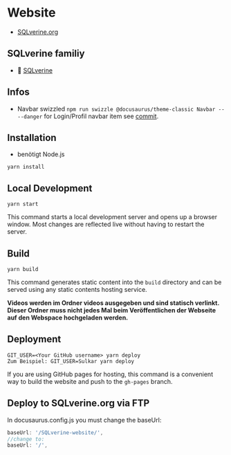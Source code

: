 # Website

- [SQLverine.org](https://sqlverine.org)


## SQLverine familiy
- :mag_right: [SQLverine](https://github.com/Sulkar/SQLverine)

## Infos
- Navbar swizzled `npm run swizzle @docusaurus/theme-classic Navbar -- --danger` for Login/Profil navbar item see [commit](https://github.com/Sulkar/SQLverine-website/commit/894e2d93dd47631dae3defae483cc7bb7f62520c).

## Installation
- benötigt Node.js

```console
yarn install
```

## Local Development

```console
yarn start
```

This command starts a local development server and opens up a browser window. Most changes are reflected live without having to restart the server.

## Build

```console
yarn build
```

This command generates static content into the `build` directory and can be served using any static contents hosting service.

**Videos werden im Ordner videos ausgegeben und sind statisch verlinkt. Dieser Ordner muss nicht jedes Mal beim Veröffentlichen der Webseite auf den Webspace hochgeladen werden.**

## Deployment

```console
GIT_USER=<Your GitHub username> yarn deploy
Zum Beispiel: GIT_USER=Sulkar yarn deploy
```

If you are using GitHub pages for hosting, this command is a convenient way to build the website and push to the `gh-pages` branch.

## Deploy to SQLverine.org via FTP
In docusaurus.config.js you must change the baseUrl:
```js
baseUrl: '/SQLverine-website/',
//change to:
baseUrl: '/',
```
